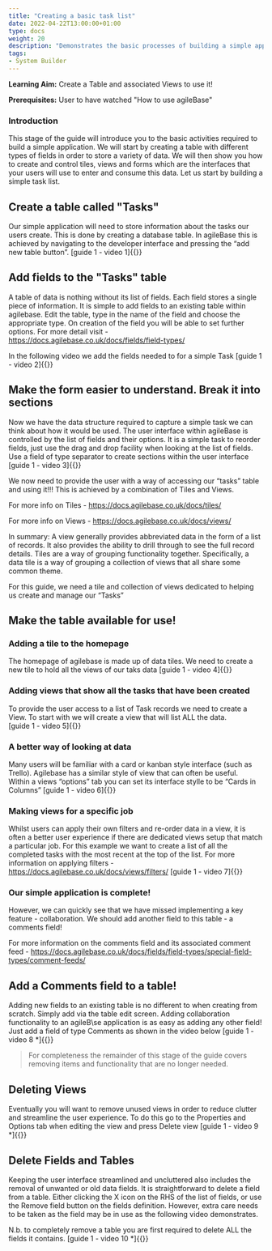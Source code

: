 ```yaml
---
title: "Creating a basic task list"
date: 2022-04-22T13:00:00+01:00
type: docs
weight: 20
description: "Demonstrates the basic processes of building a simple application, a good starting point"
tags:
- System Builder
---
```

**Learning Aim:** Create a Table and associated Views to use it!

**Prerequisites:** User to have watched "How to use agileBase"

### Introduction
This stage of the guide will introduce you to the basic activities required to build a simple application. We will start by creating a table with different types of fields in order to store a variety of data. We will then show you how to create and control tiles, views and forms which are the interfaces that your users will use to enter and consume this data.
Let us start by building a simple task list.


## Create a table called "Tasks"
Our simple application will need to store information about the tasks our users create. This is done by creating a database table. In agileBase this is achieved by navigating to the developer interface and pressing the “add new table button”. 
[guide 1 - video 1]{{<youtube id="r7nkYcnjyeQ">}}
           
## Add fields to the "Tasks" table
A table of data is nothing without its list of fields. Each field stores a single piece of information. It is simple to add fields to an existing table within agilebase. 
Edit the table, type in the name of the field and choose the appropriate type. On creation of the field you will be able to set further options. 
For more detail visit - https://docs.agilebase.co.uk/docs/fields/field-types/
           
In the following video we add the fields needed to for a simple Task
[guide 1 - video 2]{{<youtube id="QgKRVSMM07Y">}}           

## Make the form easier to understand. Break it into sections
Now we have the data structure required to capture a simple task we can think about how it would be used. The user interface within agileBase is controlled by the list of fields and their options. It is a simple task to reorder fields, just use the drag and drop facility when looking at the list of fields. 
Use a field of type separator to create sections within the user interface
[guide 1 - video 3]{{<youtube id="YwthqTiTroM">}}   

We now need to provide the user with a way of accessing our “tasks” table and using it!!! This is achieved by a combination of Tiles and Views.
           
For more info on Tiles - https://docs.agilebase.co.uk/docs/tiles/
           
For more info on Views - https://docs.agilebase.co.uk/docs/views/ 
           
In summary: 
A view generally provides abbreviated data in the form of a list of records. It also provides the ability to drill through to see the full record details. 
Tiles are a way of grouping functionality together. Specifically, a data tile is a way of grouping a collection of views that all share some common theme. 

For this guide, we need a tile and collection of views dedicated to helping us create and manage our “Tasks”

           
## Make the table available for use!
### Adding a tile to the homepage
The homepage of agilebase is made up of data tiles. We need to create a new tile to hold all the views of our taks data
[guide 1 - video 4]{{<youtube id="7hA7-VzX_A8">}} 
           
### Adding views that show all the tasks that have been created
To provide the user access to a list of Task records we need to create a View. To start with we will create a view that will list ALL the data.      
[guide 1 - video 5]{{<youtube id="P4FnZIYmAIo">}}           
           
### A better way of looking at data
Many users will be familiar with a card or kanban style interface (such as Trello). Agilebase has a similar style of view that can often be useful.  
Within a views “options” tab you can set its interface stylle to be “Cards in Columns”
[guide 1 - video 6]{{<youtube id="GN7685gOnQ0">}}
           
### Making views for a specific job
Whilst users can apply their own filters and re-order data in a view, it is often a better user experience if there are dedicated views setup that match a particular job. For this example we want to create a list of all the completed tasks with the most recent at the top of the list.
For more information on applying filters - https://docs.agilebase.co.uk/docs/views/filters/ 
[guide 1 - video 7]{{<youtube id="wvlUpjFhxJg">}}
          
### Our simple application is complete!
However, we can quickly see that we have missed implementing a key feature - collaboration. We should add another field to this table - a comments field!
           
For more information on the comments field and its associated comment feed - https://docs.agilebase.co.uk/docs/fields/field-types/special-field-types/comment-feeds/

           
## Add a Comments field to a table!
Adding new fields to an existing table is no different to when creating from scratch. Simply add via the table edit screen.
Adding collaboration functionality to an agileB\se application is as easy as adding any other field! Just add a field of type Comments as shown in the video below
[guide 1 - video 8 *]{{<youtube id="d57CDMWmUW4">}}    
        

> For completeness the remainder of this stage of the guide covers removing items and functionality that are no longer needed.
           
## Deleting Views 
Eventually you will want to remove unused views in order to reduce clutter and streamline the user experience. To do this go to the Properties and Options tab when editing the view and press Delete view 
[guide 1 - video 9 *]{{<youtube id="YfCz-9Fjt7g">}}  
           
## Delete Fields and Tables 
Keeping the user interface streamlined and uncluttered also includes the removal of unwanted or old data fields.
It is straightforward to delete a field from a table. Either clicking the X icon on the RHS of the list of fields, or use the Remove field button on the fields definition. However, extra care needs to be taken as the field may be in use as the following video demonstrates.
           
N.b. to completely remove a table you are first required to delete ALL the fields it contains.
[guide 1 - video 10 *]{{<youtube id="5ExSypK06W8">}}             
